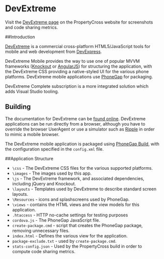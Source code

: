 # DevExtreme

Visit the [DevExtreme page](http://propertycross.com/devextreme/) on the PropertyCross website for screenshots and code sharing metrics.

##Introduction

[DevExtreme](http://js.devexpress.com/) is a commercial cross-platform HTML5/JavaScript tools for mobile and web development from [DevExpress](http://www.devexpress.com/). 

DevExtreme Mobile provides the way to use one of popular MVVM frameworks ([Knockout](http://knockoutjs.com/) or [AngularJS](https://angularjs.org/)) for structuring the application, with the DevExtreme CSS providing a native-styled UI for the various phone platforms. DevExtreme mobile applications use [PhoneGap](http://phonegap.com/) for packaging.

DevExtreme Complete subscription is a more integrated solution which adds Visual Studio tooling.

## Building

The documentation for DevExtreme can be [found online](http://js.devexpress.com/Documentation). DevExtreme applications can be run directly from a browser, although you have to override the browser UserAgent or use a simulator such as [Ripple](http://emulate.phonegap.com/) in order to mimic a mobile browser.

The DevExtreme mobile application is packaged using [PhoneGap Build](https://build.phonegap.com/), with the configuration specified in the `config.xml` file.

##Application Structure

 + `\css` - The DevExtreme CSS files for the various supported platforms.
 + `\images` - The images used by this app.
 + `\js` - The DevExtreme framework, and associated dependencies, including jQuery and Knockout.
 + `\layouts` - Templates used by DevExtreme to describe standard screen layouts.
 + `\Resources` - icons and splashscreens used by PhoneGap.
 + `\views` - contains the HTML views and the view models for this application.
 + `.htaccess` - HTTP no-cache settings for testing purposes
 + `cordova.js` - The PhoneGap JavaScript file.
 + `create-package.cmd` - script that creates the PhoneGap package, removing unnecessary files.
 + `index.html` - Defines the various view for the application.
 + `package-exclude.txt` - used by `create-package.cmd`.
 + `stats-config.json` - Used by the PropertyCross build in order to compute code sharing metrics.